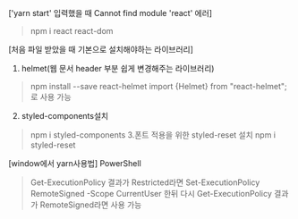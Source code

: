 
['yarn start' 입력했을 때 Cannot find module 'react' 에러]
>npm i react react-dom

[처음 파일 받았을 때 기본으로 설치해야하는 라이브러리]
1. helmet(웹 문서 header 부분 쉽게 변경해주는 라이브러리)
>npm install --save react-helmet
import {Helmet} from "react-helmet"; 로 사용 가능
2. styled-components설치
>npm i styled-components
3.폰트 적용을 위한 styled-reset 설치
>npm i styled-reset

[window에서 yarn사용법]
PowerShell
>Get-ExecutionPolicy
결과가 Restricted라면 
>Set-ExecutionPolicy RemoteSigned -Scope CurrentUser
한뒤 다시
>Get-ExecutionPolicy
결과가 RemoteSigned라면 사용 가능



